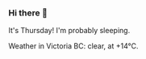 ### Hi there :wave:

It's Thursday! I'm probably sleeping.

Weather in Victoria BC: clear, at +14°C.

